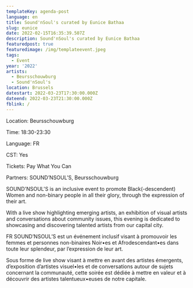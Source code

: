 ```yaml
---
templateKey: agenda-post
language: en
title: Sound'nSoul's curated by Eunice Bathaa
slug: eunice
date: 2022-02-15T16:35:39.507Z
description: Sound'nSoul's curated by Eunice Bathaa
featuredpost: true
featuredimage: /img/templateevent.jpeg
tags:
  - Event
year: '2022'
artists:
  - Beursschouwburg
  - Sound'nSoul's
location: Brussels
datestart: 2022-03-23T17:30:00.000Z
dateend: 2022-03-23T21:30:00.000Z
fblink: /
---
```


Location: Beursschouwburg

Time: 18:30-23:30

Language: FR

CST: Yes

Tickets: Pay What You Can

Partners: SOUND’NSOUL’S, Beursschouwburg

SOUND'NSOUL'S is an inclusive event to promote Black(-descendent) Women and non-binary people in all their glory, through the expression of their art.

With a live show highlighting emerging artists, an exhibition of visual artists and conversations about community issues, this evening is dedicated to showcasing and discovering talented artists from our capital city.

FR
SOUND’NSOUL’S est un événement inclusif visant à promouvoir les femmes et personnes non-binaires Noir•es et Afrodescendant•es dans toute leur splendeur, par l’expression de leur art.

Sous forme de live show visant à mettre en avant des artistes émergents, d’exposition d’artistes visuel•les et de conversations autour de sujets concernant la communauté, cette soirée est dédiée à mettre en valeur et à découvrir des artistes talentueux•euses de notre capitale.
